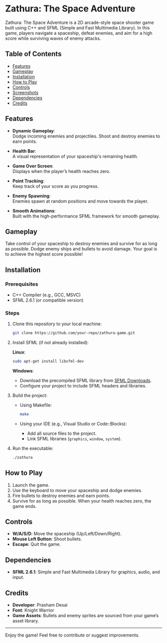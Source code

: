 # Zathura: The Space Adventure

Zathura: The Space Adventure is a 2D arcade-style space shooter game built using C++ and SFML (Simple and Fast Multimedia Library). In this game, players navigate a spaceship, defeat enemies, and aim for a high score while surviving waves of enemy attacks.

## Table of Contents

- [Features](#features)
- [Gameplay](#gameplay)
- [Installation](#installation)
- [How to Play](#how-to-play)
- [Controls](#controls)
- [Screenshots](#screenshots)
- [Dependencies](#dependencies)
- [Credits](#credits)

## Features

- **Dynamic Gameplay**:  
  Dodge incoming enemies and projectiles. Shoot and destroy enemies to earn points.
  
- **Health Bar**:  
  A visual representation of your spaceship's remaining health.
  
- **Game Over Screen**:  
  Displays when the player’s health reaches zero.
  
- **Point Tracking**:  
  Keep track of your score as you progress.

- **Enemy Spawning**:  
  Enemies spawn at random positions and move towards the player.

- **Smooth Animations**:  
  Built with the high-performance SFML framework for smooth gameplay.

## Gameplay

Take control of your spaceship to destroy enemies and survive for as long as possible. Dodge enemy ships and bullets to avoid damage. Your goal is to achieve the highest score possible!

## Installation

### Prerequisites

- C++ Compiler (e.g., GCC, MSVC)
- SFML 2.6.1 (or compatible version)

### Steps

1. Clone this repository to your local machine:
    ```bash
    git clone https://github.com/your-repo/zathura-game.git
    ```

2. Install SFML (if not already installed):

   **Linux**:
    ```bash
    sudo apt-get install libsfml-dev
    ```

   **Windows**:
   - Download the precompiled SFML library from [SFML Downloads](https://www.sfml-dev.org/download.php).
   - Configure your project to include SFML headers and libraries.

3. Build the project:

   - Using Makefile:
     ```bash
     make
     ```

   - Using your IDE (e.g., Visual Studio or Code::Blocks):
     - Add all source files to the project.
     - Link SFML libraries (`graphics`, `window`, `system`).

4. Run the executable:
    ```bash
    ./zathura
    ```

## How to Play

1. Launch the game.
2. Use the keyboard to move your spaceship and dodge enemies.
3. Fire bullets to destroy enemies and earn points.
4. Survive for as long as possible. When your health reaches zero, the game ends.

## Controls

- **W/A/S/D**: Move the spaceship (Up/Left/Down/Right).
- **Mouse Left Button**: Shoot bullets.
- **Escape**: Quit the game.

## Dependencies

- **SFML 2.6.1**: Simple and Fast Multimedia Library for graphics, audio, and input.

## Credits

- **Developer**: Prasham Desai
- **Font**: Knight Warrior
- **Game Assets**: Bullets and enemy sprites are sourced from your game’s asset library.

---

Enjoy the game! Feel free to contribute or suggest improvements.
